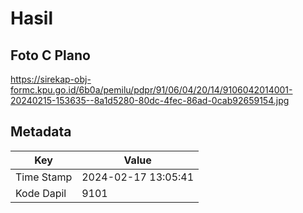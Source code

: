 # Hasil

## Foto C Plano

https://sirekap-obj-formc.kpu.go.id/6b0a/pemilu/pdpr/91/06/04/20/14/9106042014001-20240215-153635--8a1d5280-80dc-4fec-86ad-0cab92659154.jpg


## Metadata

| Key        | Value               |
| ---------- | ------------------- |
| Time Stamp | 2024-02-17 13:05:41 |
| Kode Dapil | 9101                |



